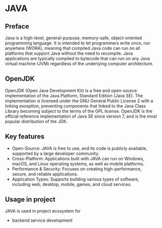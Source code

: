 

# JAVA

## Preface

Java is a high-level, general-purpose, memory-safe, object-oriented programming language. 
It is intended to let programmers write once, run anywhere (WORA), meaning that compiled 
Java code can run on all platforms that support Java without the need to recompile. 
Java applications are typically compiled to bytecode that can run on any Java virtual machine 
(JVM) regardless of the underlying computer architecture. 

## OpenJDK

OpenJDK (Open Java Development Kit) is a free and open-source implementation of the Java Platform, 
Standard Edition (Java SE). The implementation is licensed under the GNU General Public License 2 
with a linking exception, preventing components that linked to the Java Class Library becoming 
subject to the terms of the GPL license. OpenJDK is the official reference implementation of Java SE 
since version 7, and is the most popular distribution of the JDK.

## Key features
- Open-Source: JAVA is free to use, and its code is publicly available, supported by a 
large developer community.
- Cross-Platform: Applications built with JAVA can run on Windows, macOS, and Linux operating 
systems, as well as mobile platforms.
- Performance & Security: Focuses on creating high-performance, secure, and reliable 
applications.
- Application Types: Supports building various types of software, including web, desktop, 
mobile, games, and cloud services.

## Usage in project
JAVA is used in project ecosystem for
- backend service development